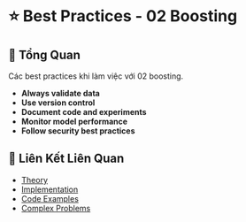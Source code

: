# ⭐ Best Practices - 02 Boosting

## 🎯 Tổng Quan

Các best practices khi làm việc với 02 boosting.

- **Always validate data**
- **Use version control**
- **Document code and experiments**
- **Monitor model performance**
- **Follow security best practices**

## 🔗 Liên Kết Liên Quan

- [Theory](./THEORY_02_boosting.md)
- [Implementation](./IMPLEMENTATION_02_boosting.md)
- [Code Examples](./CODE_EXAMPLES_02_boosting.md)
- [Complex Problems](./COMPLEX_PROBLEMS.md)
